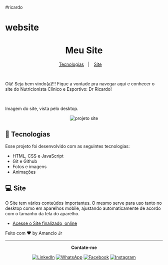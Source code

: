 #ricardo

# website

<h1 align="center"> Meu Site </h1>

<p align="center">
  <a href="#-tecnologias">Tecnologias</a>&nbsp;&nbsp;&nbsp;|&nbsp;&nbsp;&nbsp;
  <a href="#-site">Site</a>&nbsp;&nbsp;&nbsp;&nbsp;&nbsp;&nbsp;
 </p>

<br>

<p> Olá! Seja bem vindo(a)!!! Fique a vontade pra navegar aqui e conhecer o site do Nutricionista Clínico e Esportivo: Dr Ricardo!</p>
<br>
<p>Imagem do site, vista pelo desktop.</p>
<p align="center">

  <img alt="projeto site" src="https://github.com/user-attachments/assets/8399ed8e-cc76-4007-9ef5-4747345f6c57">
  
</p>

## 🚀 Tecnologias

Esse projeto foi desenvolvido com as seguintes tecnologias:

- HTML, CSS e JavaScript
- Git e Github
- Fotos e imagens
- Animações

## 💻 Site 

O Site tem vários conteúdos importantes. O mesmo serve para uso tanto no desktop como em aparelhos mobile, ajustando automaticamente de acordo com o tamanho da tela do aparelho.

- [Acesse o Site finalizado, online](https://ricardojuniornutri.com.br/)

Feito com ♥ by Amancio Jr

---
<p align="center">
  <b>Contate-me</b>
</p>
<p align="center">
  <a href="https://www.linkedin.com/in/jr-am%C3%A2ncio-66b6312a6/" title="LinkedIn">
  <img src="https://img.shields.io/badge/-Linkedin-0e76a8?style=flat-square&logo=Linkedin&logoColor=white&link=LINK-DO-SEU-LINKEDIN" alt="LinkedIn"/></a>
  <a href="https://wa.me/5581996174799" title="WhatsApp">
  <img src="https://img.shields.io/badge/-WhatsApp-25d366?style=flat-square&labelColor=25d366&logo=whatsapp&logoColor=white&link=API-DO-SEU-WHATSAPP" alt="WhatsApp"/></a>
  <a href="https://www.facebook.com/?locale=pt_BR" title="Facebook">
  <img src="https://img.shields.io/badge/-Facebook-3b5998?style=flat-square&labelColor=3b5998&logo=facebook&logoColor=white&link=LINK-DO-SEU-FACEBOOK" alt="Facebook"/></a>
  <a href="https://instagram.com/junior.amancio" title="Instagram">
  <img src="https://img.shields.io/badge/-Instagram-DF0174?style=flat-square&labelColor=DF0174&logo=instagram&logoColor=white&link=LINK-DO-SEU-INSTAGRAM" alt="Instagram"/></a>
</p>


